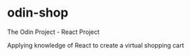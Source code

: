 # odin-shop
The Odin Project - React Project

Applying knowledge of React to create a virtual shopping cart